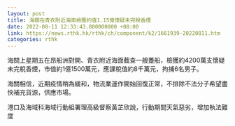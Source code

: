 ```yaml
---
layout: post
title: 海關在青衣附近海面檢獲約值1.15億懷疑未完稅香煙
date: 2022-08-11 12:33:43.000000000 +08:00
link: https://news.rthk.hk/rthk/ch/component/k2/1661939-20220811.htm
categories: rthk
---
```


海關上星期五在昂船洲對開、青衣附近海面截查一艘躉船，檢獲約4200萬支懷疑未完稅香煙，市值約1億1500萬元，應課稅值約8千萬元，拘捕6名男子。

海關相信，近期疫情稍為緩和，物流業運作開始回復正常，不排除不法分子希望盡快補充貨源，供應市場。

港口及海域科海域行動組署理高級督察黃芷欣說，行動期間天氣惡劣，增加執法難度
